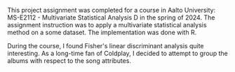 This project assignment was completed for a course in Aalto University: MS-E2112 - Multivariate Statistical Analysis D in the spring of 2024. The assignment instruction was to apply a multivariate statistical analysis method on a some dataset. The implementation was done with R.

During the course, I found Fisher's linear discriminant analysis quite interesting. As a long-time fan of Coldplay, I decided to attempt to group the albums with respect to the song attributes.
